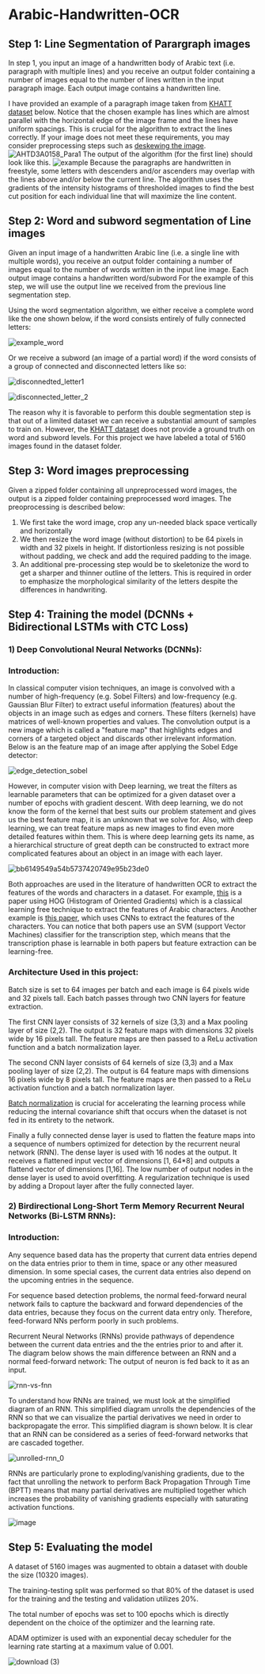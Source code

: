 # Arabic-Handwritten-OCR
## Step 1: Line Segmentation of Parargraph images
In step 1, you input an image of a handwritten body of Arabic text (i.e. paragraph with multiple lines) and you receive an output folder containing a number of images equal to the number of lines written in the input paragraph image. Each output image contains a handwritten line.

I have provided an example of a paragraph image taken from [KHATT dataset](http://khatt.ideas2serve.net/index.php) below. Notice that the chosen example has lines which are almost parallel with the horizontal edge of the image frame and the lines have uniform spacings. This is crucial for the algorithm to extract the lines correctly. If your image does not meet these requirements, you may consider preprocessing steps such as [deskewing the image](https://pyimagesearch.com/2017/02/20/text-skew-correction-opencv-python/).
![AHTD3A0158_Para1](https://user-images.githubusercontent.com/47701869/173181877-221cc557-4426-44d1-b5bc-2aa4ff18b7bc.jpg)
The output of the algorithm (for the first line) should look like this. 
![example](https://user-images.githubusercontent.com/47701869/173182156-4052f5e1-e22b-44d7-8da5-49ce93fd0d4d.jpg)
Because the paragraphs are handwritten in freestyle, some letters with descenders and/or ascenders may overlap with the lines above and/or below the current line. The algorithm uses the gradients of the intensity histograms of thresholded images to find the best cut position for each individual line that will maximize the line content.

## Step 2: Word and subword segmentation of Line images
Given an input image of a handwritten Arabic line (i.e. a single line with multiple words), you receive an output folder containing a number of images equal to the number of words written in the input line image. Each output image contains a handwritten word/subword For the example of this step, we will use the output line we received from the previous line segmentation step.

Using the word segmentation algorithm, we either receive a complete word like the one shown below, if the word consists entirely of fully connected letters:

![example_word](https://user-images.githubusercontent.com/47701869/173183253-6aca4420-a019-4981-afe0-eff2fbefa70f.jpg)

Or we receive a subword (an image of a partial word) if the word consists of a group of connected and disconnected letters like so:

![disconnedted_letter1](https://user-images.githubusercontent.com/47701869/173183383-387d5526-3a43-4966-b06d-a204f2a19c8b.jpg)


![disconnected_letter_2](https://user-images.githubusercontent.com/47701869/173183403-67607619-9041-4d22-9d2c-5eb4c21b2d67.jpg)

The reason why it is favorable to perform this double segmentation step is that out of a limited dataset we can receive a substantial amount of samples to train on.
However, the [KHATT dataset](http://khatt.ideas2serve.net/index.php) does not provide a ground truth on word and subword levels. For this project we have labeled a total of 5160 images found in the dataset folder.

## Step 3: Word images preprocessing
Given a zipped folder containing all unpreprocessed word images, the output is a zipped folder containing preprocessed word images. The preoprocessing is described below:
1) We first take the word image, crop any un-needed black space vertically and horizontally
2) We then resize the word image (without distortion) to be 64 pixels in width and 32 pixels in height. If distortionless resizing is not possible without padding, we check and add the required padding to the image.
3) An additional pre-processing step would be to skeletonize the word to get a sharper and thinner outline of the letters. This is required in order to emphasize the morphological similarity of the letters despite the differences in handwriting.

## Step 4: Training the model (DCNNs + Bidirectional LSTMs with CTC Loss)
### 1) Deep Convolutional Neural Networks (DCNNs):
### Introduction:
In classical computer vision techniques, an image is convolved with a number of high-frequency (e.g. Sobel Filters) and low-frequency (e.g. Gaussian Blur Filter) to extract useful information (features) about the objects in an image such as edges and corners. These filters (kernels) have matrices of well-known properties and values. The convolution output is a new image which is called a "feature map" that highlights edges and corners of a targeted object and discards other irrelevant information. Below is an the feature map of an image after applying the Sobel Edge detector:

![edge_detection_sobel](https://user-images.githubusercontent.com/47701869/173190755-6be335b5-6e25-4a02-915e-972200beaf47.png)

However, in computer vision with Deep learning, we treat the filters as learnable parameters that can be optimized for a given dataset over a number of epochs with gradient descent. With deep learning, we do not know the form of the kernel that best suits our problem statement and gives us the best feature map, it is an unknown that we solve for. 
Also, with deep learning, we can treat feature maps as new images to find even more detailed features within them. This is where deep learning gets its name, as a hierarchical structure of great depth can be constructed to extract more complicated features about an object in an image with each layer.

![bb6149549a54b5737420749e95b23de0](https://user-images.githubusercontent.com/47701869/173191020-b0c88714-fb87-4eda-9415-ce8be4c1793b.png)

Both approaches are used in the literature of handwritten OCR to extract the features of the words and characters in a dataset. For example, [this](https://www.researchgate.net/publication/325804874_Recognition_of_Handwritten_Arabic_Characters_using_Histograms_of_Oriented_Gradient_HOG) is a paper using HOG (Histogram of Oriented Gradients) which is a classical learning free technique to extract the features of Arabic characters. Another example is [this paper](https://www.inderscienceonline.com/doi/abs/10.1504/IJISTA.2016.080103), which uses CNNs to extract the features of the characters. You can notice that both papers use an SVM (support Vector Machines) classifier for the transcription step, which means that the transcription phase is learnable in both papers but feature extraction can be learning-free.

### Architecture Used in this project:
Batch size is set to 64 images per batch and each image is 64 pixels wide and 32 pixels tall.
Each batch passes through two CNN layers for feature extraction.

The first CNN layer consists of 32 kernels of size (3,3) and a Max pooling layer of size (2,2). The output is 32 feature maps with dimensions 32 pixels wide by 16 pixels tall. The feature maps are then passed to a ReLu activation function and a batch normalization layer.

The second CNN layer consists of 64 kernels of size (3,3) and a Max pooling layer of size (2,2). The output is 64 feature maps with dimensions 16 pixels wide by 8 pixels tall. The feature maps are then passed to a ReLu activation function and a batch normalization layer.

[Batch normalization](https://machinelearningmastery.com/batch-normalization-for-training-of-deep-neural-networks/) is crucial for accelerating the learning process while reducing the internal covariance shift that occurs when the dataset is not fed in its entirety to the network.

Finally a fully connected dense layer is used to flatten the feature maps into a sequence of numbers optimized for detection by the recurrent neural network (RNN). The dense layer is used with 16 nodes at the output. It receives a flattened input vector of dimensions [1, 64*8] and outputs a flattend vector of dimensions [1,16].
The low number of output nodes in the dense layer is used to avoid overfitting.
A regularization technique is used by adding a Dropout layer after the fully connected layer.

### 2) Birdirectional Long-Short Term Memory Recurrent Neural Networks (Bi-LSTM RNNs):

### Introduction:
Any sequence based data has the property that current data entries depend on the data entries prior to them in time, space or any other measured dimension. In some special cases, the current data entries also depend on the upcoming entries in the sequence. 

For sequence based detection problems, the normal feed-forward neural network fails to capture the backward and forward dependencies of the data entries, because they focus on the current data entry only. Therefore, feed-forward NNs perform poorly in such problems.

Recurrent Neural Networks (RNNs) provide pathways of dependence between the current data entries and the the entries prior to and after it. The diagram below shows  the main difference between an RNN and a normal feed-forward network: The output of neuron is fed back to it as an input.

![rnn-vs-fnn](https://user-images.githubusercontent.com/47701869/173206432-31e8b824-d2e9-4bdd-a567-c03fe2b38e6e.png)

To understand how RNNs are trained, we must look at the simplified diagram of an RNN. This simplified diagram unrolls the dependencies of the RNN so that we can visualize the partial derivatives we need in order to backpropagate the error. This simplified diagram is shown below. It is clear that an RNN can be considered as a series of feed-forward networks that are cascaded together.

![unrolled-rnn_0](https://user-images.githubusercontent.com/47701869/173207267-59b04b47-9979-4253-947a-a8a08391fd0c.png)

RNNs are particularly prone to exploding/vanishing gradients, due to the fact that unrolling the network to perform Back Propagation Through Time (BPTT) means that many partial derivatives are multiplied together which increases the probability of vanishing gradients especially with saturating activation functions.

![image](https://user-images.githubusercontent.com/47701869/173202092-8918b188-87f6-4c49-b321-06aaae3edfcc.png)

## Step 5: Evaluating the model

A dataset of 5160 images was augmented to obtain a dataset with double the size (10320 images).

The training-testing split was performed so that 80% of the dataset is used for the training and the testing and validation utilizes 20%.

The total number of epochs was set to 100 epochs which is directly dependent on the choice of the optimizer and the learning rate.

ADAM optimizer is used with an exponential decay scheduler for the learning rate starting at a maximum value of 0.001.

![download (3)](https://user-images.githubusercontent.com/47701869/173215655-83e3d5e7-3ee6-4cbe-843b-34858bff32df.jpg)
